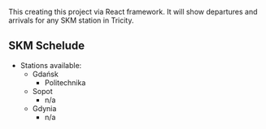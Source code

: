 This creating this project via React framework. It will show departures and arrivals for any SKM station in Tricity.

## SKM Schelude

- Stations available:
  - Gdańsk
    - Politechnika
  - Sopot
    - n/a
  - Gdynia
    - n/a
